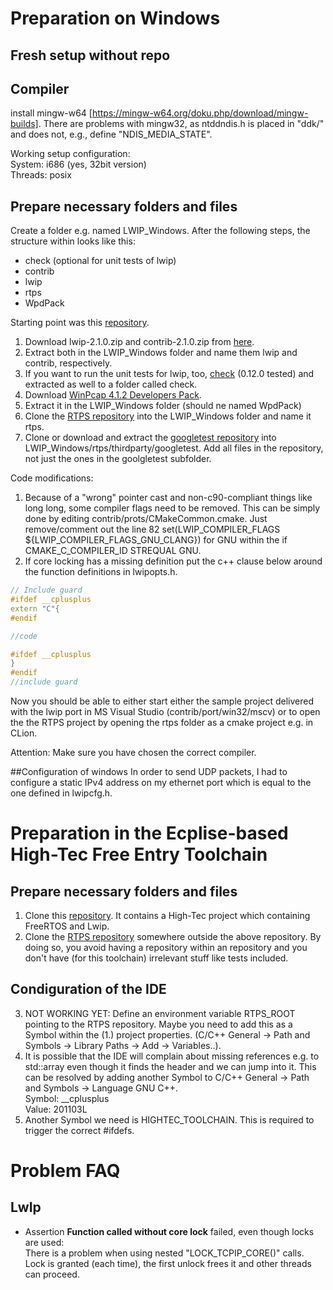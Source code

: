 # Preparation on Windows

## Fresh setup without repo
## Compiler
install mingw-w64 [https://mingw-w64.org/doku.php/download/mingw-builds].
There are problems with mingw32, as ntddndis.h is placed in "ddk/" and does not, e.g., define "NDIS_MEDIA_STATE".

Working setup configuration:  
System: i686 (yes, 32bit version)  
Threads: posix

## Prepare necessary folders and files
Create a folder e.g. named LWIP_Windows.
After the following steps, the structure within looks like this:  
- check (optional for unit tests of lwip)
- contrib  
- lwip  
- rtps  
- WpdPack  

Starting point was this [repository](https://github.com/yarrick/lwip-contrib/tree/master/ports/win32).
1. Download lwip-2.1.0.zip and contrib-2.1.0.zip from [here](http://download.savannah.nongnu.org/releases/lwip/).
2. Extract both in the LWIP_Windows folder and name them lwip and contrib, respectively.
3. If you want to run the unit tests for lwip, too, [check](https://github.com/libcheck/check/releases/) (0.12.0 tested) and extracted as well to a folder called check.
3. Download [WinPcap 4.1.2 Developers Pack](https://www.winpcap.org/devel.htm).
4. Extract it in the LWIP_Windows folder (should ne named WpdPack)
5. Clone the [RTPS repository](https://git.rwth-aachen.de/CPM/Project/UNICARagil/Students/Wuestenberg/rtps) into the LWIP_Windows folder and name it rtps.
6. Clone or download and extract the [googletest repository](https://github.com/google/googletest) into LWIP_Windows/rtps/thirdparty/googletest.
Add all files in the repository, not just the ones in the goolgletest subfolder.

Code modifications:
1. Because of a "wrong" pointer cast and non-c90-compliant things like long long, some compiler flags need to be removed. This can be simply done by editing contrib/prots/CMakeCommon.cmake. Just remove/comment out the line 82 set(LWIP_COMPILER_FLAGS ${LWIP_COMPILER_FLAGS_GNU_CLANG}) for GNU within the if CMAKE_C_COMPILER_ID STREQUAL GNU.
2. If core locking has a missing definition put the c++ clause below around the function definitions in lwipopts.h.
```cpp
// Include guard
#ifdef __cplusplus
extern "C"{
#endif

//code

#ifdef __cplusplus
}
#endif
//include guard
```

Now you should be able to either start either the sample project delivered with the lwip port in MS Visual Studio (contrib/port/win32/mscv)
or to open the the RTPS project by opening the rtps folder as a cmake project e.g. in CLion.

Attention:
Make sure you have chosen the correct compiler.

##Configuration of windows
In order to send UDP packets, I had to configure a static IPv4 address on my ethernet port which is equal to the one defined in lwipcfg.h.

# Preparation in the Ecplise-based High-Tec Free Entry Toolchain
## Prepare necessary folders and files
1. Clone this [repository](https://git.rwth-aachen.de/CPM/Project/UNICARagil/Students/Wuestenberg/Aurix_FreeRTOS_lwip).
It contains a High-Tec project which containing FreeRTOS and Lwip.
2. Clone the [RTPS repository](https://git.rwth-aachen.de/CPM/Project/UNICARagil/Students/Wuestenberg/rtps) somewhere outside the above repository.
By doing so, you avoid having a repository within an repository and you don't have (for this toolchain) irrelevant stuff like tests included.

## Condiguration of the IDE
3. NOT WORKING YET: Define an environment variable RTPS_ROOT pointing to the RTPS repository. Maybe you need to add this as a Symbol within the (1.) project properties.
(C/C++ General -> Path and Symbols -> Library Paths -> Add -> Variables..).
4. It is possible that the IDE will complain about missing references e.g. to std::array even though it finds the header and we can jump into it.
This can be resolved by adding another Symbol to C/C++ General -> Path and Symbols -> Language GNU C++.  
Symbol: __cplusplus  
Value: 201103L
5. Another Symbol we need is HIGHTEC_TOOLCHAIN. This is required to trigger the correct #ifdefs. 

# Problem FAQ
## LwIp
-  Assertion **Function called without core lock** failed, even though locks are used:  
There is a problem when using nested "LOCK_TCPIP_CORE()" calls. Lock is granted (each time), the first unlock frees it and other threads can proceed.